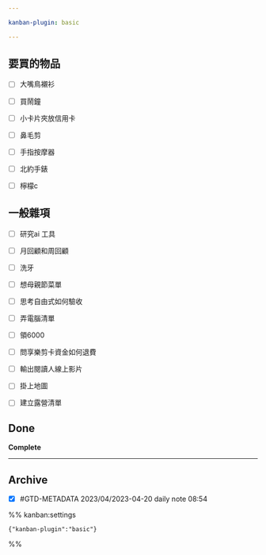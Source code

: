 ```yaml
---

kanban-plugin: basic

---
```


## 要買的物品

- [ ] 大嘴鳥襯衫
- [ ] 買鬧鐘
- [ ] 小卡片夾放信用卡
- [ ] 鼻毛剪
- [ ] 手指按摩器
- [ ] 北約手錶
- [ ] 檸檬c


## 一般雜項

- [ ] 研究ai 工具
- [ ] 月回顧和周回顧
- [ ] 洗牙
- [ ] 想母親節菜單
- [ ] 思考自由式如何驗收
- [ ] 弄電腦清單
- [ ] 領6000
- [ ] 問享樂剪卡資金如何退費
- [ ] 輸出閱讀人線上影片
- [ ] 掛上地圖
- [ ] 建立露營清單


## Done

**Complete**


***

## Archive

- [x] #GTD-METADATA 2023/04/2023-04-20 daily note 08:54

%% kanban:settings
```
{"kanban-plugin":"basic"}
```
%%